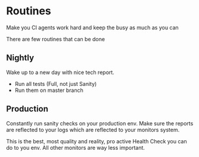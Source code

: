 # Routines

Make you CI agents work hard and keep the busy as much as you can

There are few routines that can be done

## Nightly

Wake up to a new day with nice tech report.

- Run all tests (Full, not just Sanity)
- Run them on master branch

## Production

Constantly run sanity checks on your production env. Make sure the reports are reflected to your logs which are reflected to your monitors system.

This is the best, most quality and reality, pro active Health Check you can do to you env. All other monitors are way less important.
